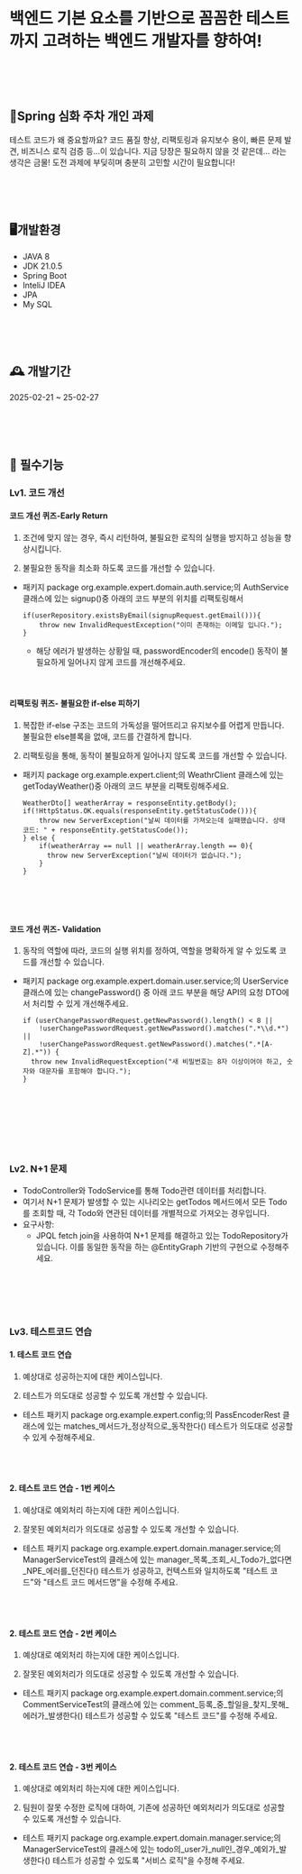 # 백엔드 기본 요소를 기반으로 꼼꼼한 테스트까지 고려하는 백엔드 개발자를 향하여!

<br><br><br>

## 📱Spring 심화 주차 개인 과제

테스트 코드가 왜 중요할까요? 코드 품질 향상, 리팩토링과 유지보수 용이, 빠른 문제 발견, 비즈니스 로직 검증 등...이 있습니다.
지금 당장은 필요하지 않을 것 같은데... 라는 생각은 금물! 도전 과제에 부딪히며 충분히 고민할 시간이 필요합니다!

<br><br><br>

## 🖥️개발환경

- JAVA 8
- JDK 21.0.5
- Spring Boot
- InteliJ IDEA
- JPA
- My SQL

<br><br><br>

## 🕰️ 개발기간

2025-02-21 ~ 25-02-27

<br><br><br>

## 📌 필수기능

### Lv1. 코드 개선

#### 코드 개선 퀴즈-Early Return

  1. 조건에 맞지 않는 경우, 즉시 리턴하여, 불필요한 로직의 실행을 방지하고 성능을 향상시킵니다.
  
  2. 불필요한 동작을 최소화 하도록 코드를 개선할 수 있습니다.
  - 패키지 package org.example.expert.domain.auth.service;의 AuthService 클래스에 있는 signup()중 아래의 코드 부분의 위치를 리팩토링해서

    
      ```
      if(userRepository.existsByEmail(signupRequest.getEmail())){
          throw new InvalidRequestException("이미 존재하는 이메일 입니다.");
      }
      ```
      
    - 해당 에러가 발생하는 상황일 때, passwordEncoder의 encode() 동작이 불필요하게 일어나지 않게 코드를 개선해주세요.
<br><br><br>
#### 리팩토링 퀴즈- 불필요한 if-else 피하기

1. 복잡한 if-else 구조는 코드의 가독성을 떨어뜨리고 유지보수를 어렵게 만듭니다. 불필요한 else블록을 없애, 코드를 간결하게 합니다.

2. 리팩토링을 통해, 동작이 불필요하게 일어나지 않도록 코드를 개선할 수 있습니다.

  - 패키지 package org.example.expert.client;의 WeathrClient 클래스에 있는 getTodayWeather()중 아래의 코드 부분을 리팩토링해주세요.
  
    ```
    WeatherDto[] weatherArray = responseEntity.getBody();
    if(!HttpStatus.OK.equals(responseEntity.getStatusCode())){
        throw new ServerException("날씨 데이터를 가져오는데 실패했습니다. 상태 코드: " + responseEntity.getStatusCode());
    } else {
        if(weatherArray == null || weatherArray.length == 0){
          throw new ServerException("날씨 데이터가 없습니다.");
        }
    }
    ```
<br><br><br>
#### 코드 개선 퀴즈- Validation

1. 동작의 역할에 따라, 코드의 실행 위치를 정하여, 역할을 명확하게 알 수 있도록 코드를 개선할 수 있습니다.

  - 패키지 package org.example.expert.domain.user.service;의 UserService 클래스에 있는 changePassword() 중 아래 코드 부분을 해당 API의 요청 DTO에서 처리할 수 있게 개선해주세요.
    
    ```
    if (userChangePasswordRequest.getNewPassword().length() < 8 ||
        !userChangePasswordRequest.getNewPassword().matches(".*\\d.*") ||
        !userChangePasswordRequest.getNewPassword().matches(".*[A-Z].*")) {
      throw new InvalidRequestException("새 비밀번호는 8자 이상이어야 하고, 숫자와 대문자를 포함해야 합니다.");
    }
    ```
<br><br><br><br><br><br>
### Lv2. N+1 문제

- TodoController와 TodoService를 통해 Todo관련 데이터를 처리합니다.
- 여기서 N+1 문제가 발생할 수 있는 시나리오는 getTodos 메서드에서 모든 Todo를 조회할 때, 각 Todo와 연관된 데이터를 개별적으로 가져오는 경우입니다.
- 요구사항:
  - JPQL fetch join을 사용하여 N+1 문제를 해결하고 있는 TodoRepository가 있습니다. 이를 동일한 동작을 하는 @EntityGraph 기반의 구현으로 수정해주세요.
<br><br><br><br><br><br>
### Lv3. 테스트코드 연습

#### 1. 테스트 코드 연습
  1. 예상대로 성공하는지에 대한 케이스입니다.
  
  2. 테스트가 의도대로 성공할 수 있도록 개선할 수 있습니다.
  - 테스트 패키지 package org.example.expert.config;의 PassEncoderRest 클래스에 있는 matches_메서드가_정상적으로_동작한다() 테스트가 의도대로 성공할 수 있게 수정해주세요.
<br><br><br><br>
#### 2. 테스트 코드 연습 - 1번 케이스
  1. 예상대로 예외처리 하는지에 대한 케이스입니다.
  
  2. 잘못된 예외처리가 의도대로 성공할 수 있도록 개선할 수 있습니다.
  - 테스트 패키지 package org.example.expert.domain.manager.service;의 ManagerServiceTest의 클래스에 있는 manager_목록_조회_시_Todo가_없다면_NPE_에러를_던진다() 테스트가 성공하고, 컨텍스트와 일치하도록 "테스트 코드"와 "테스트 코드 메서드명"을 수정해 주세요.
<br><br><br><br>
#### 2. 테스트 코드 연습 - 2번 케이스
  1. 예상대로 예외처리 하는지에 대한 케이스입니다.
  
  2. 잘못된 예외처리가 의도대로 성공할 수 있도록 개선할 수 있습니다.
  - 테스트 패키지 package org.example.expert.domain.comment.service;의 CommentServiceTest의 클래스에 있는 comment_등록_중_할일을_찾지_못해_에러가_발생한다() 테스트가 성공할 수 있도록 "테스트 코드"를 수정해 주세요.
<br><br><br><br>
#### 2. 테스트 코드 연습 - 3번 케이스
  1. 예상대로 예외처리 하는지에 대한 케이스입니다.
  
  2. 팀원이 잘못 수정한 로직에 대하여, 기존에 성공하던 예외처리가 의도대로 성공할 수 있도록 개선할 수 있습니다.
  - 테스트 패키지 package org.example.expert.domain.manager.service;의 ManagerServiceTest의 클래스에 있는 todo의_user가_null인_경우_예외가_발생한다() 테스트가 성공할 수 있도록 "서비스 로직"을 수정해 주세요.
<br><br><br><br>
